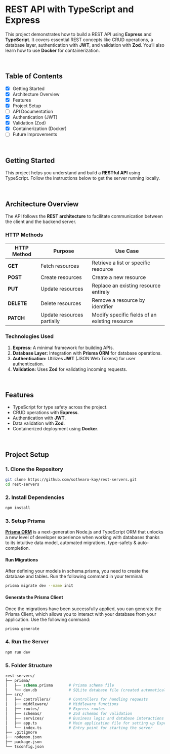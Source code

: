 # REST API with TypeScript and Express

This project demonstrates how to build a REST API using **Express** and **TypeScript**. It covers essential REST concepts like CRUD operations, a database layer, authentication with **JWT**, and validation with **Zod**. You’ll also learn how to use **Docker** for containerization.

<br>

## Table of Contents

- [x] Getting Started
- [x] Architecture Overview
- [x] Features
- [x] Project Setup
- [ ] API Documentation
- [x] Authentication (JWT)
- [x] Validation (Zod)
- [x] Containerization (Docker)
- [ ] Future Improvements

<br>

## Getting Started

This project helps you understand and build a **RESTful API** using TypeScript. Follow the instructions below to get the server running locally.

<br>

## Architecture Overview

The API follows the **REST architecture** to facilitate communication between the client and the backend server.

### HTTP Methods

| HTTP Method | Purpose                    | Use Case                                       |
| ----------- | -------------------------- | ---------------------------------------------- |
| **GET**     | Fetch resources            | Retrieve a list or specific resource           |
| **POST**    | Create resources           | Create a new resource                          |
| **PUT**     | Update resources           | Replace an existing resource entirely          |
| **DELETE**  | Delete resources           | Remove a resource by identifier                |
| **PATCH**   | Update resources partially | Modify specific fields of an existing resource |

### Technologies Used

1. **Express:** A minimal framework for building APIs.
2. **Database Layer:** Integration with **Prisma ORM** for database operations.
3. **Authentication:** Utilizes **JWT** (JSON Web Tokens) for user authentication.
4. **Validation:** Uses **Zod** for validating incoming requests.

<br>

## Features

- TypeScript for type safety across the project.
- CRUD operations with **Express**.
- Authentication with **JWT**.
- Data validation with **Zod**.
- Containerized deployment using **Docker**.

<br>

## Project Setup

### 1. Clone the Repository

```bash
git clone https://github.com/sothearo-kay/rest-servers.git
cd rest-servers
```

### 2. Install Dependencies

```bash
npm install
```

### 3. Setup Prisma

**[Prisma ORM](https://www.prisma.io/docs/orm/overview/introduction/what-is-prisma)** is a next-generation Node.js and TypeScript ORM that unlocks a new level of developer experience when working with databases thanks to its intuitive data model, automated migrations, type-safety & auto-completion.

#### Run Migrations

After defining your models in schema.prisma, you need to create the database and tables. Run the following command in your terminal:

```bash
prisma migrate dev --name init
```

#### Generate the Prisma Client

Once the migrations have been successfully applied, you can generate the Prisma Client, which allows you to interact with your database from your application. Use the following command:

```bash
prisma generate
```

### 4. Run the Server

```bash
npm run dev
```

### 5. Folder Structure

```graphql
rest-servers/
├── prisma/
│   ├── schema.prisma       # Prisma schema file
│   └── dev.db              # SQLite database file (created automatically)
├── src/
│   ├── controllers/        # Controllers for handling requests
|   ├── middleware/         # Middleware functions
│   ├── routes/             # Express routes
│   ├── schemas/            # Zod schemas for validation
│   ├── services/           # Business logic and database interactions
│   ├── app.ts              # Main application file for setting up Express
│   └── index.ts            # Entry point for starting the server
├── .gitignore
├── nodemon.json
├── package.json
└── tsconfig.json
```
